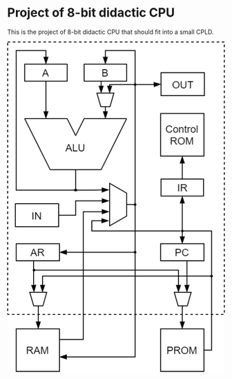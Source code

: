 # Project of 8-bit didactic CPU

This is the project of 8-bit didactic CPU that should fit into a small CPLD.

![diagram](/docs/diagram.png)